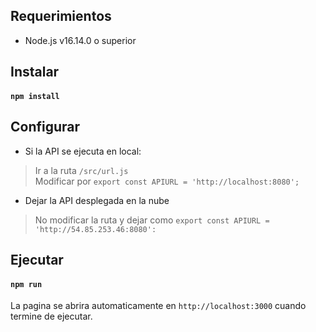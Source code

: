 ## Requerimientos
- Node.js v16.14.0 o superior

## Instalar

#### `npm install`

## Configurar

- Si la API se ejecuta en local:

> Ir a la ruta `/src/url.js` <br />
> Modificar por `export const APIURL = 'http://localhost:8080';`

- Dejar la API desplegada en la nube

> No modificar la ruta y dejar como `export const APIURL = 'http://54.85.253.46:8080':`

## Ejecutar

#### `npm run`

La pagina se abrira automaticamente en `http://localhost:3000` cuando termine de ejecutar.
